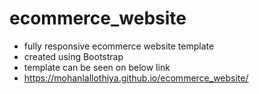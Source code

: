 # ecommerce_website

- fully responsive ecommerce website template
- created using Bootstrap
- template can be seen on below link
- https://mohanlallothiya.github.io/ecommerce_website/

